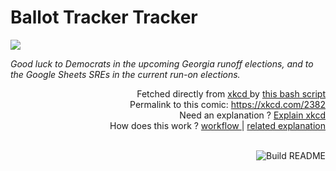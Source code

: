# <b>Ballot Tracker Tracker</b>

[![](https://imgs.xkcd.com/comics/ballot_tracker_tracker.png)](https://xkcd.com/2382)

<i>Good luck to Democrats in the upcoming Georgia runoff elections, and to the Google Sheets SREs in the current run-on elections.</i>

<div align="right">
  Fetched directly from
  <a href="https://xkcd.com">
    xkcd
  </a>
  by
  <a href="https://github.com/Vanille-N/Vanille-N/blob/master/fetch">
    this bash script
  </a>
</div>
<div align="right">
  Permalink to this comic:
  <a href="https://xkcd.com/2382">
    https://xkcd.com/2382
  </a>
</div>
<div align="right">
  Need an explanation ?
  <a href="https://www.explainxkcd.com/wiki/index.php/2382">
    Explain xkcd
  </a>
</div>
<div align="right">
  How does this work ?
  <a href="https://github.com/Vanille-N/Vanille-N/blob/master/.github/workflows/build.yml">
    workflow
  </a>
  |
  <a href="https://simonwillison.net/2020/Jul/10/self-updating-profile-readme/">
    related explanation
  </a>
</div><br>

<a href="https://github.com/Vanille-N/Vanille-N/actions"><img src="https://github.com/Vanille-N/Vanille-N/workflows/Build%20README/badge.svg" align="right" alt="Build README"></a>
